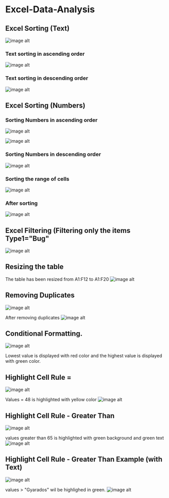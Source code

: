 # Excel-Data-Analysis
## Excel Sorting (Text)
![image alt](https://github.com/nsankareswari-70/Excel-Data-Analysis/blob/2abe6b5d544f2b2147382fad740cfe43c688fd6b/ex31.png)
### Text sorting in ascending order
![image alt](https://github.com/nsankareswari-70/Excel-Data-Analysis/blob/b23ca3bff4f39f63cedc74e20c43db9649477010/ex32.png)
### Text sorting in descending order
![image alt](https://github.com/nsankareswari-70/Excel-Data-Analysis/blob/6e0b24e8ce473079c1072f459502b1a092c105a5/ex33.png)
## Excel Sorting (Numbers)
### Sorting Numbers in ascending order
![image alt](https://github.com/nsankareswari-70/Excel-Data-Analysis/blob/1dee6cacbc59f395b61dfd27c0bfd373606e1b3a/ex34.png)

![image alt](https://github.com/nsankareswari-70/Excel-Data-Analysis/blob/35de87b008a65583ba469442754c2d1bc42b935c/ex35.png)

### Sorting Numbers in descending order
![image alt](https://github.com/nsankareswari-70/Excel-Data-Analysis/blob/c9a7789a058ba0dc5cfe86dd38ed320bee2cfa22/ex36.png)

### Sorting the range of cells

![image alt](https://github.com/nsankareswari-70/Excel-Data-Analysis/blob/36ff676357c6081550fde70f856492e549b09a4c/ex37.png)

### After sorting
![image alt](https://github.com/nsankareswari-70/Excel-Data-Analysis/blob/d57073e9393a60772358462efee4b2e1db18ca70/ex38.png)

## Excel Filtering (Filtering only the items Type1="Bug"
![image alt](https://github.com/nsankareswari-70/Excel-Data-Analysis/blob/8835fa170909976cdc4cc724992eb1bab5c14c22/ex39.png)

## Resizing the table
The table has been resized from A1:F12 to A1:F20
![image alt](https://github.com/nsankareswari-70/Excel-Data-Analysis/blob/452afcdd7103e37ad1972b06e63358ee00dec9d5/ex40.png)

## Removing Duplicates
![image alt](https://github.com/nsankareswari-70/Excel-Data-Analysis/blob/b48cfa59900e5af1494fd0cb184bd97890b1c6d0/ex41.png)

After removing duplicates
![image alt](https://github.com/nsankareswari-70/Excel-Data-Analysis/blob/b48cfa59900e5af1494fd0cb184bd97890b1c6d0/ex42.png)

## Conditional Formatting.

![image alt](https://github.com/nsankareswari-70/Excel-Data-Analysis/blob/083207b3f8401249b5b7792b4305bf16c5d1c495/ex43.png)

Lowest value is displayed with red color and the highest value is displayed with green color.

## Highlight Cell Rule =
![image alt](https://github.com/nsankareswari-70/Excel-Data-Analysis/blob/17333e572ea7a591e263a5713dc53d23f9437771/ex44.png)

Values = 48 is highlighted with yellow color
![image alt](https://github.com/nsankareswari-70/Excel-Data-Analysis/blob/fc1a8c2406f6ad4de172475162e91b132c51e906/ex45.png)

## Highlight Cell Rule - Greater Than
![image alt](https://github.com/nsankareswari-70/Excel-Data-Analysis/blob/de59653a6781bbc2c03b6ddf5ebdcc04d80a6178/ex46.png)

values greater than 65 is highlighted with green background and green text
![image alt](https://github.com/nsankareswari-70/Excel-Data-Analysis/blob/3b66bcebdb663efb7d3c7bcd4976b94f4b94e4e2/ex47.png)

## Highlight Cell Rule - Greater Than Example (with Text)
![image alt](https://github.com/nsankareswari-70/Excel-Data-Analysis/blob/735a6bcd0393e25485c39bde3ae39c8f3a6497a8/ex48.png)

values > "Gyarados" wil be highlighed in green.
![image alt](https://github.com/nsankareswari-70/Excel-Data-Analysis/blob/735a6bcd0393e25485c39bde3ae39c8f3a6497a8/ex49.png)


